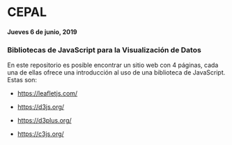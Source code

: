 # CEPAL

#### Jueves 6 de junio, 2019

### Bibliotecas de JavaScript para la Visualización de Datos

En este repositorio es posible encontrar un sitio web con 4 páginas, cada una de ellas ofrece una introducción al uso de una biblioteca de JavaScript. Estas son:

- https://leafletjs.com/

- https://d3js.org/

- https://d3plus.org/

- https://c3js.org/
